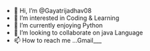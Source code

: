 - 👋 Hi, I’m @Gayatrijadhav08
- 👀 I’m interested in Coding & Learning
- 🌱 I’m currently enjoying Python
- 💞️ I’m looking to collaborate on java Language
- 📫 How to reach me ...Gmail___

<!---
Gayatrijadhav08/Gayatrijadhav08 is a ✨ special ✨ repository because its `README.md` (this file) appears on your GitHub profile.
You can click the Preview link to take a look at your changes.
--->
